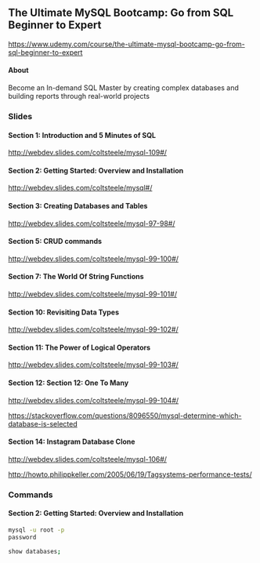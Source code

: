 ## The Ultimate MySQL Bootcamp: Go from SQL Beginner to Expert

https://www.udemy.com/course/the-ultimate-mysql-bootcamp-go-from-sql-beginner-to-expert

#### About

Become an In-demand SQL Master by creating complex databases and building reports through real-world projects

### Slides

#### Section 1: Introduction and 5 Minutes of SQL

http://webdev.slides.com/coltsteele/mysql-109#/

#### Section 2: Getting Started: Overview and Installation

http://webdev.slides.com/coltsteele/mysql#/

#### Section 3: Creating Databases and Tables

http://webdev.slides.com/coltsteele/mysql-97-98#/

#### Section 5: CRUD commands

http://webdev.slides.com/coltsteele/mysql-99-100#/

#### Section 7: The World Of String Functions

http://webdev.slides.com/coltsteele/mysql-99-101#/

#### Section 10: Revisiting Data Types

http://webdev.slides.com/coltsteele/mysql-99-102#/

#### Section 11: The Power of Logical Operators

http://webdev.slides.com/coltsteele/mysql-99-103#/

#### Section 12: Section 12: One To Many

http://webdev.slides.com/coltsteele/mysql-99-104#/

https://stackoverflow.com/questions/8096550/mysql-determine-which-database-is-selected

#### Section 14: Instagram Database Clone

http://webdev.slides.com/coltsteele/mysql-106#/

http://howto.philippkeller.com/2005/06/19/Tagsystems-performance-tests/

### Commands

#### Section 2: Getting Started: Overview and Installation

```bash
mysql -u root -p
password

show databases;
```


